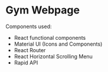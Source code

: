# Gym Webpage

Components used:

- React functional components
- Material UI (Icons and Components)
- React Router
- React Horizontal Scrolling Menu
- Rapid API
